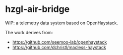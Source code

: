 # hzgl-air-bridge

WIP: a telemetry data system based on OpenHaystack.

The work derives from:

- https://github.com/seemoo-lab/openhaystack
- https://github.com/dchristl/macless-haystack
